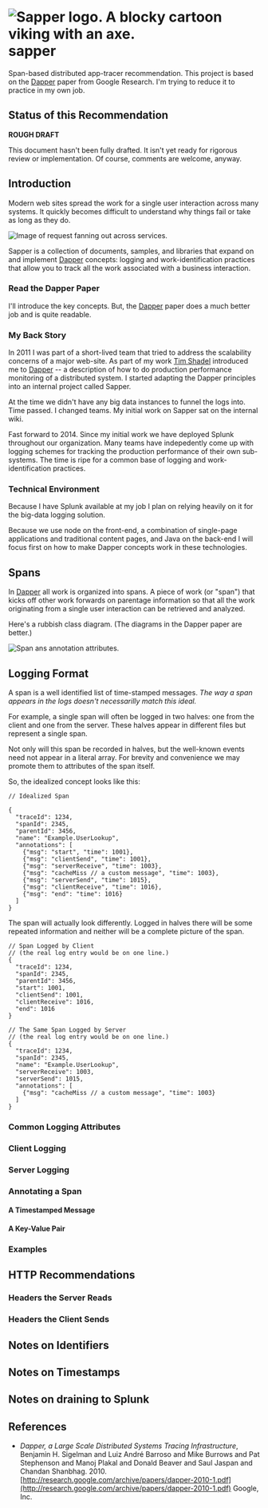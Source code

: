 ![Sapper logo. A blocky cartoon viking with an axe.](sapper-brand-lg.png)
sapper
======

Span-based distributed app-tracer recommendation. This project is based on the [Dapper]([http://research.google.com/pubs/pub36356.html) paper from Google Research. I'm trying to reduce it to practice in my own job. 


Status of this Recommendation
-----------------------------
**ROUGH DRAFT**

This document hasn't been fully drafted. It isn't yet ready for rigorous review or implementation.  Of course, comments are welcome, anyway.

Introduction
------------
Modern web sites spread the work for a single user interaction across many systems. It quickly becomes difficult to understand why things fail or take as long as they do.

![Image of request fanning out across services.](request-cartoon.png)

Sapper is a collection of documents, samples, and libraries that expand on and implement  [Dapper]([http://research.google.com/pubs/pub36356.html) concepts: logging and work-identification practices that allow you to track all the work associated with a business interaction.

### Read the Dapper Paper
I'll introduce the key concepts. But, the [Dapper]([http://research.google.com/pubs/pub36356.html) paper does a much better job and is quite readable.

### My Back Story
In 2011 I was part of a short-lived team that tried to address the scalability concerns of a major web-site. As part of my work [Tim Shadel](https://twitter.com/timshadel) introduced me to [Dapper]([http://research.google.com/pubs/pub36356.html) -- a description of how to do production performance monitoring of a distributed system. I started adapting the Dapper principles into an internal project called Sapper. 

At the time we didn't have any big data instances to funnel the logs into. Time passed. I changed teams. My initial work on Sapper sat on the internal wiki.

Fast forward to 2014. Since my initial work we have deployed Splunk throughout our organization. Many teams have indepedently come up with logging schemes for tracking the production performance of their own sub-systems. The time is ripe for a common base of logging and work-identification practices.

### Technical Environment
Because I have Splunk available at my job I plan on relying heavily on it for the big-data logging solution.

Because we use node on the front-end, a combination of single-page applications and traditional content pages, and Java on the back-end I will focus first on how to make Dapper concepts work in these technologies.

Spans
-----
In [Dapper]([http://research.google.com/pubs/pub36356.html) all work is organized into spans. A piece of work (or "span") that kicks off other work forwards on parentage information so that all the work originating from a single user interaction can be retrieved and analyzed.

Here's a rubbish class diagram. (The diagrams in the Dapper paper are better.)

![Span ans annotation attributes.](span-class.png)


Logging Format
--------------
A span is a well identified list of time-stamped messages. *The way a span appears in the logs doesn't necessarilly match this ideal.* 

For example, a single span will often be logged in two halves: one from the client and one from the server.  These halves appear in different files but represent a single span. 

Not only will this span be recorded in halves, but the well-known events need not appear in a literal array. For brevity and convenience we may promote them to attributes of the span itself.

So, the idealized concept looks like this:

    // Idealized Span
    
    {
      "traceId": 1234,
      "spanId": 2345,
      "parentId": 3456,
      "name": "Example.UserLookup",
      "annotations": [
        {"msg": "start", "time": 1001},
        {"msg": "clientSend", "time": 1001},
        {"msg": "serverReceive", "time": 1003},
        {"msg": "cacheMiss // a custom message", "time": 1003},
        {"msg": "serverSend", "time": 1015},
        {"msg": "clientReceive", "time": 1016},
        {"msg": "end": "time": 1016}
      ]
    }

The span will actually look differently.  Logged in halves there will be some repeated information and neither will be a complete picture of the span.

    // Span Logged by Client
    // (the real log entry would be on one line.)
    {
      "traceId": 1234,
      "spanId": 2345,
      "parentId": 3456,
      "start": 1001,
      "clientSend": 1001,
      "clientReceive": 1016,
      "end": 1016
    }
    
    // The Same Span Logged by Server
    // (the real log entry would be on one line.)
    {
      "traceId": 1234,
      "spanId": 2345,
      "name": "Example.UserLookup",
      "serverReceive": 1003,
      "serverSend": 1015,
      "annotations": [
        {"msg": "cacheMiss // a custom message", "time": 1003}
      ]
    }

    
### Common Logging Attributes
### Client Logging
### Server Logging
### Annotating a Span
#### A Timestamped Message
#### A Key-Value Pair
### Examples
HTTP Recommendations
--------------------
### Headers the Server Reads
### Headers the Client Sends
Notes on Identifiers
--------------------
Notes on Timestamps
-------------------
Notes on draining to Splunk
---------------------------
References
----------
+ _Dapper, a Large Scale Distributed Systems Tracing Infrastructure_, Benjamin H. Sigelman and Luiz André Barroso and Mike Burrows and Pat Stephenson and Manoj Plakal and Donald Beaver and Saul Jaspan and Chandan Shanbhag. 2010. [http://research.google.com/archive/papers/dapper-2010-1.pdf](http://research.google.com/archive/papers/dapper-2010-1.pdf) Google, Inc.
